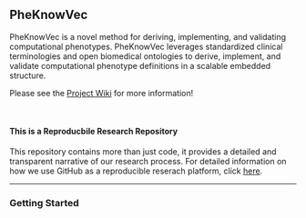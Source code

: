 ## PheKnowVec
PheKnowVec is a novel method for deriving, implementing, and validating computational phenotypes. PheKnowVec leverages standardized clinical terminologies and open biomedical ontologies to derive, implement, and validate computational phenotype definitions in a scalable embedded structure.

Please see the [Project Wiki](https://github.com/callahantiff/PheKnowVec/wiki) for more information!

<br>

#### This is a Reproducbile Research Repository
This repository contains more than just code, it provides a detailed and transparent narrative of our research process. For detailed information on how we use GitHub as a reproducible reserach platform, click [here](https://github.com/callahantiff/PheKnowVec/wiki/Reproducible-Research-Repository).

______
### Getting Started
